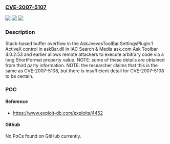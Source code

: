 ### [CVE-2007-5107](https://cve.mitre.org/cgi-bin/cvename.cgi?name=CVE-2007-5107)
![](https://img.shields.io/static/v1?label=Product&message=n%2Fa&color=blue)
![](https://img.shields.io/static/v1?label=Version&message=n%2Fa&color=blue)
![](https://img.shields.io/static/v1?label=Vulnerability&message=n%2Fa&color=brighgreen)

### Description

Stack-based buffer overflow in the AskJeevesToolBar.SettingsPlugin.1 ActiveX control in askBar.dll in IAC Search & Media ask.com Ask Toolbar 4.0.2.53 and earlier allows remote attackers to execute arbitrary code via a long ShortFormat property value.  NOTE: some of these details are obtained from third party information.  NOTE: the researcher claims that this is the same as CVE-2007-5108, but there is insufficient detail for CVE-2007-5108 to be certain.

### POC

#### Reference
- https://www.exploit-db.com/exploits/4452

#### Github
No PoCs found on GitHub currently.

